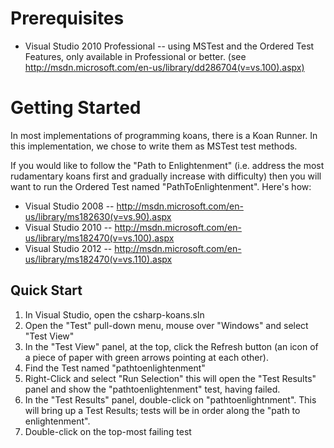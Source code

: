 # Prerequisites
- Visual Studio 2010 Professional -- using MSTest and the Ordered Test Features, only available in Professional or better.
  (see http://msdn.microsoft.com/en-us/library/dd286704(v=vs.100).aspx)


# Getting Started

In most implementations of programming koans, there is a Koan Runner.  In this implementation, we chose to write them as MSTest test methods.

If you would like to follow the "Path to Enlightenment" (i.e. address the most rudamentary koans first and gradually increase with difficulty) then you will want to run the Ordered Test named "PathToEnlightenment".  Here's how:

* Visual Studio 2008 -- http://msdn.microsoft.com/en-us/library/ms182630(v=vs.90).aspx
* Visual Studio 2010 -- http://msdn.microsoft.com/en-us/library/ms182470(v=vs.100).aspx
* Visual Studio 2012 -- http://msdn.microsoft.com/en-us/library/ms182470(v=vs.110).aspx


## Quick Start

1. In Visual Studio, open the csharp-koans.sln
2. Open the "Test" pull-down menu, mouse over "Windows" and select "Test View"
3. In the "Test View" panel, at the top, click the Refresh button (an icon of a piece of paper with green arrows pointing at each other).
4. Find the Test named "pathtoenlightenment"
5. Right-Click and select "Run Selection" this will open the "Test Results" panel and show the "pathtoenlightenment" test, having failed.
6. In the "Test Results" panel, double-click on "pathtoenlightnment".  This will bring up a Test Results; tests will be in order along the "path to enlightenment".
7. Double-click on the top-most failing test

